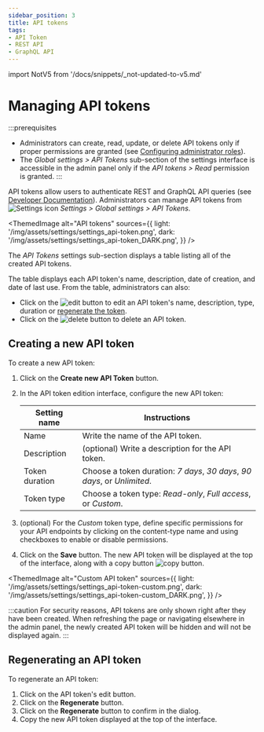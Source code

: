 ```yaml
---
sidebar_position: 3
title: API tokens
tags:
- API Token
- REST API
- GraphQL API
---
```


import NotV5 from '/docs/snippets/_not-updated-to-v5.md'

# Managing API tokens

:::prerequisites
* Administrators can create, read, update, or delete API tokens only if proper permissions are granted (see [Configuring administrator roles](/user-docs/users-roles-permissions/configuring-administrator-roles#plugins-and-settings)).
* The *Global settings > API Tokens* sub-section of the settings interface is accessible in the admin panel only if the _API tokens > Read_ permission is granted.
:::

API tokens allow users to authenticate REST and GraphQL API queries (see [Developer Documentation](/dev-docs/configurations/api-tokens)). Administrators can manage API tokens from ![Settings icon](/img/assets/icons/v5/Cog.svg) *Settings > Global settings > API Tokens*.

<ThemedImage
  alt="API tokens"
  sources={{
    light: '/img/assets/settings/settings_api-token.png',
    dark: '/img/assets/settings/settings_api-token_DARK.png',
  }}
/>

The *API Tokens* settings sub-section displays a table listing all of the created API tokens.

The table displays each API token's name, description, date of creation, and date of last use. From the table, administrators can also:

- Click on the ![edit button](/img/assets/icons/v5/Pencil.svg) to edit an API token's name, description, type, duration or [regenerate the token](#regenerating-an-api-token).
- Click on the ![delete button](/img/assets/icons/v5/Trash.svg) to delete an API token.

## Creating a new API token

To create a new API token:

1. Click on the **Create new API Token** button.
2. In the API token edition interface, configure the new API token:

    | Setting name   | Instructions                                                             |
    | -------------- | ------------------------------------------------------------------------ |
    | Name           | Write the name of the API token.                                         |
    | Description    | (optional) Write a description for the API token.                        |
    | Token duration | Choose a token duration: *7 days*, *30 days*, *90 days*, or *Unlimited*. |
    | Token type     | Choose a token type: *Read-only*, *Full access*, or *Custom*.            |

3. (optional) For the *Custom* token type, define specific permissions for your API endpoints by clicking on the content-type name and using checkboxes to enable or disable permissions.
4. Click on the **Save** button. The new API token will be displayed at the top of the interface, along with a copy button ![copy button](/img/assets/icons/v5/Duplicate.svg).

<ThemedImage
  alt="Custom API token"
  sources={{
    light: '/img/assets/settings/settings_api-token-custom.png',
    dark: '/img/assets/settings/settings_api-token-custom_DARK.png',
  }}
/>

:::caution
For security reasons, API tokens are only shown right after they have been created. When refreshing the page or navigating elsewhere in the admin panel, the newly created API token will be hidden and will not be displayed again.
:::

## Regenerating an API token

To regenerate an API token:

1. Click on the API token's edit button.
2. Click on the **Regenerate** button.
3. Click on the **Regenerate** button to confirm in the dialog.
4. Copy the new API token displayed at the top of the interface.
